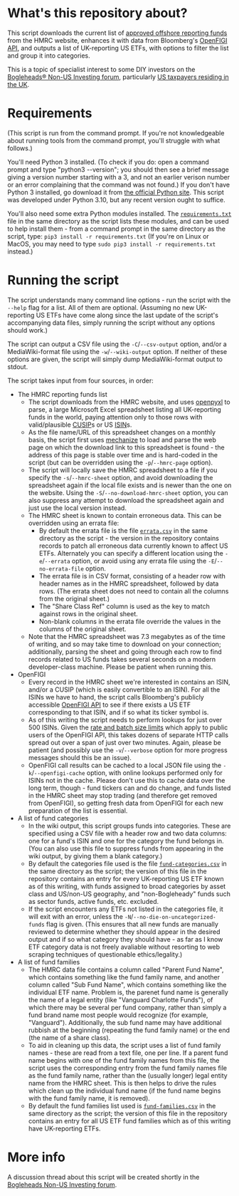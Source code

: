 # What's this repository about?

This script downloads the current list of [approved offshore reporting funds](https://www.gov.uk/government/publications/offshore-funds-list-of-reporting-funds) from the HMRC website, enhances it with data from Bloomberg's [OpenFIGI API](https://www.openfigi.com/api), and outputs a list of UK-reporting US ETFs, with options to filter the list and group it into categories.

This is a topic of specialist interest to some DIY investors on the [Bogleheads&reg; Non-US Investing forum](https://www.bogleheads.org/forum/viewforum.php?f=22), particularly [US taxpayers residing in the UK](https://www.bogleheads.org/wiki/Investing_from_the_UK_for_US_citizens_and_US_permanent_residents).


# Requirements

(This script is run from the command prompt.  If you're not knowledgeable about running tools from the command prompt, you'll struggle with what follows.)

You'll need Python 3 installed.  (To check if you do: open a command prompt and type "python3 --version"; you should then see a brief message giving a version number starting with a 3, and not an earlier verison number or an error complaining that the command was not found.)  If you don't have Python 3 installed, go download it from [the official Python site](https://www.python.org/downloads/).  This script was developed under Python 3.10, but any recent version ought to suffice.

You'll also need some extra Python modules installed. The [`requirements.txt`](requirements.txt) file in the same directory as the script lists these modules, and can be used to help install them - from a command prompt in the same directory as the script, type: `pip3 install -r requirements.txt`  (If you're on Linux or MacOS, you may need to type `sudo pip3 install -r requirements.txt` instead.)


# Running the script

The script understands many command line options - run the script with the `--help` flag for a list.  All of them are optional.  (Assuming no new UK-reporting US ETFs have come along since the last update of the script's accompanying data files, simply running the script without any options should work.)

The script can output a CSV file using the `-C`/`--csv-output` option, and/or a MediaWiki-format file using the `-w`/`--wiki-output` option.  If neither of these options are given, the script will simply dump MediaWiki-format output to stdout.

The script takes input from four sources, in order:

  * The HMRC reporting funds list
    * The script downloads from the HMRC website, and uses [openpyxl](https://openpyxl.readthedocs.io/en/stable/) to parse, a large Microsoft Excel spreadsheet listing all UK-reporting funds in the world, paying attention only to those rows with valid/plausible [CUSIP](https://en.wikipedia.org/wiki/CUSIP)s or US [ISIN](https://en.wikipedia.org/wiki/International_Securities_Identification_Number)s.
    * As the file name/URL of this spreadsheet changes on a monthly basis, the script first uses [mechanize](https://mechanize.readthedocs.io/en/latest/) to load and parse the web page on which the download link to this spreadsheet is found - the address of this page is stable over time and is hard-coded in the script (but can be overridden using the `-p`/`--hmrc-page` option).
    * The script will locally save the HMRC spreadsheet to a file if you specify the `-s`/`--hmrc-sheet` option, and avoid downloading the spreadsheet again if the local file exists and is newer than the one on the website.  Using the `-S`/`--no-download-hmrc-sheet` option, you can also suppress any attempt to download the spreadsheet again and just use the local version instead.
    * The HMRC sheet is known to contain erroneous data.  This can be overridden using an errata file:
      * By default the errata file is the file [`errata.csv`](errata.csv) in the same directory as the script - the version in the repository contains records to patch all erroneous data currently known to affect US ETFs.  Alternately you can specify a different location using the `-e`/`--errata` option, or avoid using any errata file using the `-E`/`--no-errata-file` option.
      * The errata file is in CSV format, consisting of a header row with header names as in the HMRC spreadsheet, followed by data rows.  (The errata sheet does not need to contain all the columns from the original sheet.) 
      * The "Share Class Ref" column is used as the key to match against rows in the original sheet.
      * Non-blank columns in the errata file override the values in the columns of the original sheet.
    * Note that the HMRC spreadsheet was 7.3 megabytes as of the time of writing, and so may take time to download on your connection; additionally, parsing the sheet and going through each row to find records related to US funds takes several seconds on a modern developer-class machine.  Please be patient when running this.
  * OpenFIGI
    * Every record in the HMRC sheet we're interested in contains an ISIN, and/or a CUSIP (which is easily convertible to an ISIN).  For all the ISINs we have to hand, the script calls Bloomberg's publicly accessible [OpenFIGI API](https://www.openfigi.com/api) to see if there exists a US ETF corresponding to that ISIN, and if so what its ticker symbol is.
    * As of this writing the script needs to perform lookups for just over 500 ISINs.  Given the [rate and batch size limits](https://www.openfigi.com/api#rate-limit) which apply to public users of the OpenFIGI API, this takes dozens of separate HTTP calls spread out over a span of just over two minutes.  Again, please be patient (and possibly use the `-v`/`--verbose` option for more progress messages should this be an issue).
    * OpenFIGI call results can be cached to a local JSON file using the `-k`/`--openfigi-cache` option, with online lookups performed only for ISINs not in the cache.  Please don't use this to cache data over the long term, though - fund tickers can and do change, and funds listed in the HMRC sheet may stop trading (and therefore get removed from OpenFIGI), so getting fresh data from OpenFIGI for each new preparation of the list is essential.
  * A list of fund categories
    * In the wiki output, this script groups funds into categories.  These are specified using a CSV file with a header row and two data columns: one for a fund's ISIN and one for the category the fund belongs in.  (You can also use this file to suppress funds from appearing in the wiki output, by giving them a blank category.)
    * By default the categories file used is the file [`fund-categories.csv`](fund-categories.csv) in the same directory as the script; the version of this file in the repository contains an entry for every UK-reporting US ETF known as of this writing, with funds assigned to broad categories by asset class and US/non-US geography, and "non-Bogleheady" funds such as sector funds, active funds, etc. excluded.
    * If the script encounters any ETFs not listed in the categories file, it will exit with an error, unless the `-N`/`--no-die-on-uncategorized-funds` flag is given.  (This ensures that all new funds are manually reviewed to determine whether they should appear in the desired output and if so what category they should have - as far as I know ETF category data is not freely avaliable without resorting to web scraping techniques of questionable ethics/legality.)
  * A list of fund families
    * The HMRC data file contains a column called "Parent Fund Name", which contains something like the fund family name, and another column called "Sub Fund Name", which contains something like the individual ETF name.  Problem is, the parenet fund name is generally the name of a legal entity (like "Vanguard Charlotte Funds"), of which there may be several per fund company, rather than simply a fund brand name most people would recognize (for example, "Vanguard").  Additionally, the sub fund name may have additional rubbish at the beginning (repeating the fund family name) or the end (the name of a share class).
    * To aid in cleaning up this data, the script uses a list of fund family names - these are read from a text file, one per line.  If a parent fund name begins with one of the fund family names from this file, the script uses the corresponding entry from the fund family names file as the fund family name, rather than the (usually longer) legal entity name from the HMRC sheet.  This is then helps to drive the rules which clean up the individual fund name (if the fund name begins with the fund family name, it is removed).
    * By default the fund families list used is [`fund-families.csv`](fund-families.csv) in the same directory as the script; the version of this file in the repository contains an entry for all US ETF fund families which as of this writing have UK-reporting ETFs. 


# More info

A discussion thread about this script will be created shortly in the [Bogleheads Non-US Investing forum](https://www.bogleheads.org/forum/viewforum.php?f=22).

